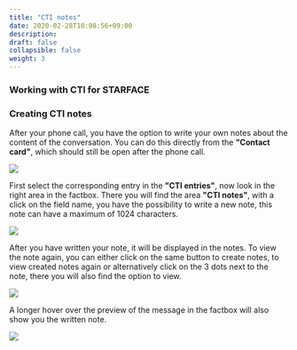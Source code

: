 ```yaml
---
title: "CTI notes"
date: 2020-02-28T10:08:56+09:00
description: 
draft: false
collapsible: false
weight: 3
---
```

### Working with CTI for STARFACE

### Creating CTI notes
After your phone call, you have the option to write your own notes about the content of the conversation. You can do this directly from the **"Contact card"**, which should still be open after the phone call.

![](images/apps/ctinoteen.PNG)

First select the corresponding entry in the **"CTI entries"**, now look in the right area in the factbox. There you will find the area **"CTI notes"**, with a click on the field name, you have the possibility to write a new note, this note can have a maximum of 1024 characters.

![](images/apps/ctinotedialogen.PNG)

After you have written your note, it will be displayed in the notes. To view the note again, you can either click on the same button to create notes, to view created notes again or alternatively click on the 3 dots next to the note, there you will also find the option to view.

![](images/apps/ctinotefillen.PNG)

A longer hover over the preview of the message in the factbox will also show you the written note.

![](images/apps/ctipreviewen.PNG)


